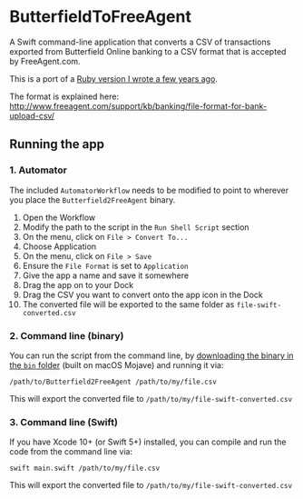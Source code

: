 # ButterfieldToFreeAgent

A Swift command-line application that converts a CSV of transactions exported from Butterfield Online banking to a CSV format that is accepted by FreeAgent.com.

This is a port of a [Ruby version I wrote a few years ago](https://github.com/paulofierro/ButterfieldToFreeAgent).

The format is explained here: http://www.freeagent.com/support/kb/banking/file-format-for-bank-upload-csv/

## Running the app

### 1. Automator
The included `AutomatorWorkflow` needs to be modified to point to wherever you place the `Butterfield2FreeAgent` binary.

1. Open the Workflow
2. Modify the path to the script in the `Run Shell Script` section
3. On the menu, click on `File > Convert To...`
4. Choose Application
5. On the menu, click on `File > Save`
6. Ensure the `File Format` is set to `Application`
7. Give the app a name and save it somewhere
8. Drag the app on to your Dock
9. Drag the CSV you want to convert onto the app icon in the Dock
10. The converted file will be exported to the same folder as `file-swift-converted.csv`

### 2. Command line (binary)
You can run the script from the command line, by [downloading the binary in the `bin` folder]() (built on macOS Mojave) and running it via:

```
/path/to/Butterfield2FreeAgent /path/to/my/file.csv
```

This will export the converted file to `/path/to/my/file-swift-converted.csv`


### 3. Command line (Swift)
If you have Xcode 10+ (or Swift 5+) installed, you can compile and run the code from the command line via:

```
swift main.swift /path/to/my/file.csv
```

This will export the converted file to `/path/to/my/file-swift-converted.csv`
